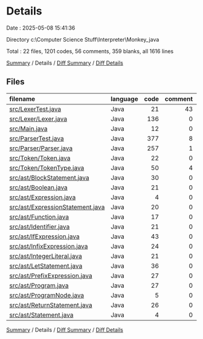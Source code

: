 # Details

Date : 2025-05-08 15:41:36

Directory c:\\Computer Science Stuff\\Interpreter\\Monkey_java

Total : 22 files,  1201 codes, 56 comments, 359 blanks, all 1616 lines

[Summary](results.md) / Details / [Diff Summary](diff.md) / [Diff Details](diff-details.md)

## Files
| filename | language | code | comment | blank | total |
| :--- | :--- | ---: | ---: | ---: | ---: |
| [src/LexerTest.java](/src/LexerTest.java) | Java | 21 | 43 | 11 | 75 |
| [src/Lexer/Lexer.java](/src/Lexer/Lexer.java) | Java | 136 | 0 | 22 | 158 |
| [src/Main.java](/src/Main.java) | Java | 12 | 0 | 5 | 17 |
| [src/ParserTest.java](/src/ParserTest.java) | Java | 377 | 8 | 114 | 499 |
| [src/Parser/Parser.java](/src/Parser/Parser.java) | Java | 257 | 1 | 51 | 309 |
| [src/Token/Token.java](/src/Token/Token.java) | Java | 22 | 0 | 8 | 30 |
| [src/Token/TokenType.java](/src/Token/TokenType.java) | Java | 50 | 4 | 16 | 70 |
| [src/ast/BlockStatement.java](/src/ast/BlockStatement.java) | Java | 30 | 0 | 10 | 40 |
| [src/ast/Boolean.java](/src/ast/Boolean.java) | Java | 21 | 0 | 10 | 31 |
| [src/ast/Expression.java](/src/ast/Expression.java) | Java | 4 | 0 | 3 | 7 |
| [src/ast/ExpressionStatement.java](/src/ast/ExpressionStatement.java) | Java | 20 | 0 | 9 | 29 |
| [src/ast/Function.java](/src/ast/Function.java) | Java | 17 | 0 | 8 | 25 |
| [src/ast/Identifier.java](/src/ast/Identifier.java) | Java | 21 | 0 | 9 | 30 |
| [src/ast/IfExpression.java](/src/ast/IfExpression.java) | Java | 43 | 0 | 13 | 56 |
| [src/ast/InfixExpression.java](/src/ast/InfixExpression.java) | Java | 24 | 0 | 9 | 33 |
| [src/ast/IntegerLiteral.java](/src/ast/IntegerLiteral.java) | Java | 21 | 0 | 9 | 30 |
| [src/ast/LetStatement.java](/src/ast/LetStatement.java) | Java | 36 | 0 | 11 | 47 |
| [src/ast/PrefixExpression.java](/src/ast/PrefixExpression.java) | Java | 27 | 0 | 11 | 38 |
| [src/ast/Program.java](/src/ast/Program.java) | Java | 27 | 0 | 9 | 36 |
| [src/ast/ProgramNode.java](/src/ast/ProgramNode.java) | Java | 5 | 0 | 4 | 9 |
| [src/ast/ReturnStatement.java](/src/ast/ReturnStatement.java) | Java | 26 | 0 | 14 | 40 |
| [src/ast/Statement.java](/src/ast/Statement.java) | Java | 4 | 0 | 3 | 7 |

[Summary](results.md) / Details / [Diff Summary](diff.md) / [Diff Details](diff-details.md)